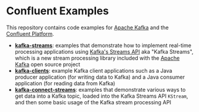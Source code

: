 # Confluent Examples

This repository contains code examples for [Apache Kafka](http://kafka.apache.org/) and the
[Confluent Platform](http://www.confluent.io/product).

* **[kafka-streams](kafka-streams/)**: examples that demonstrate how to implement real-time processing applications using
   [Kafka's Streams API](http://docs.confluent.io/current/streams/) aka "Kafka Streams", which is a new stream processing
   library included with the [Apache Kafka](http://kafka.apache.org/) open source project
* **[kafka-clients](kafka-clients/)**: example Kafka client applications such as a Java producer application
  (for writing data to Kafka) and a Java consumer application (for reading data from Kafka)
* **[kafka-connect-streams](kafka-connect-streams/)**: examples that demonstrate various ways to get data into a Kafka topic,
   loaded into the Kafka Streams API `KStream`, and then some basic usage of the Kafka stream processing API

